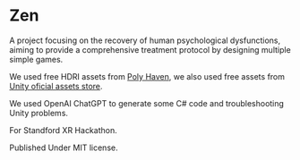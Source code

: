 # Zen
A project focusing on the recovery of human psychological dysfunctions, aiming to provide a comprehensive treatment protocol by designing multiple simple games.

We used free HDRI assets from [Poly Haven](https://polyhaven.com/), we also used free assets from [Unity oficial assets store](https://assetstore.unity.com/).

We used OpenAI ChatGPT to generate some C# code and troubleshooting Unity problems.

For Standford XR Hackathon.

Published Under MIT license.